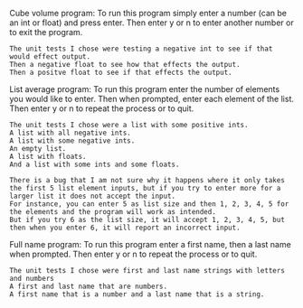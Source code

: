 Cube volume program:
	To run this program simply enter a number (can  be an int or float) and press enter.
	Then enter y or n to enter another number or to exit the program.

	The unit tests I chose were testing a negative int to see if that would effect output.
	Then a negative float to see how that effects the output.
	Then a positve float to see if that effects the output.

List average program:
	To run this program enter the number of elements you would like to enter.
	Then when prompted, enter each element of the list.
	Then enter y or n to repeat the process or to quit.

	The unit tests I chose were a list with some positive ints.
	A list with all negative ints.
	A list with some negative ints.
	An empty list.
	A list with floats.
	And a list with some ints and some floats.

	There is a bug that I am not sure why it happens where it only takes the first 5 list element inputs, but if you try to enter more for a larger list it does not accept the input.
	For instance, you can enter 5 as list size and then 1, 2, 3, 4, 5 for the elements and the program will work as intended.
	But if you try 6 as the list size, it will accept 1, 2, 3, 4, 5, but then when you enter 6, it will report an incorrect input.

Full name program:
	To run this program enter a first name, then a last name when prompted.
	Then enter y or n to repeat the process or to quit.

	The unit tests I chose were first and last name strings with letters and numbers
	A first and last name that are numbers.
	A first name that is a number and a last name that is a string.
